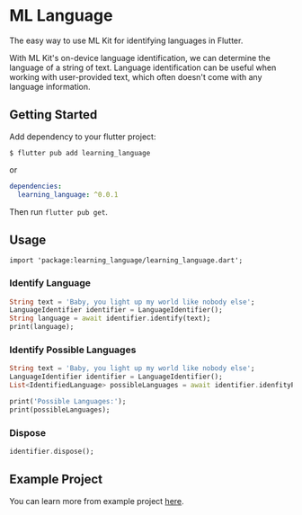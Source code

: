 # ML Language

The easy way to use ML Kit for identifying languages in Flutter.

With ML Kit's on-device language identification, we can determine the language of a string of text. Language identification can be useful when working with user-provided text, which often doesn't come with any language information.

## Getting Started

Add dependency to your flutter project:

```
$ flutter pub add learning_language
```

or

```yaml
dependencies:
  learning_language: ^0.0.1
```

Then run `flutter pub get`.

## Usage

```
import 'package:learning_language/learning_language.dart';
```

### Identify Language

```dart
String text = 'Baby, you light up my world like nobody else';
LanguageIdentifier identifier = LanguageIdentifier();
String language = await identifier.identify(text);
print(language);
```

### Identify Possible Languages

```dart
String text = 'Baby, you light up my world like nobody else';
LanguageIdentifier identifier = LanguageIdentifier();
List<IdentifiedLanguage> possibleLanguages = await identifier.idenfityPossibleLanguages(text);

print('Possible Languages:');
print(possibleLanguages);
```

### Dispose

```dart
identifier.dispose();
```

## Example Project

You can learn more from example project [here](example).